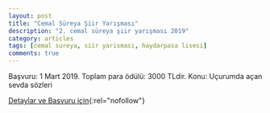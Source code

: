 ```yaml
---
layout: post
title: "Cemal Süreya Şiir Yarışması"
description: "2. cemal süreya şiir yarışması 2019"
category: articles
tags: [cemal sureya, siir yarismasi, haydarpasa lisesi]
comments: true
---
```


Başvuru: 1 Mart 2019. Toplam para ödülü: 3000 TLdir.
Konu: Uçurumda açan sevda sözleri

[Detaylar ve Başvuru için](http://hpal.meb.k12.tr/icerikler/cemal-sureya-siir-yarismasi_5846091.html?utm_source=edebiyatyarismalari.com&utm_medium=affiliate){:rel="nofollow"}